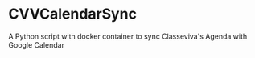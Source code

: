 # CVVCalendarSync
A Python script with docker container to sync Classeviva's Agenda with Google Calendar
